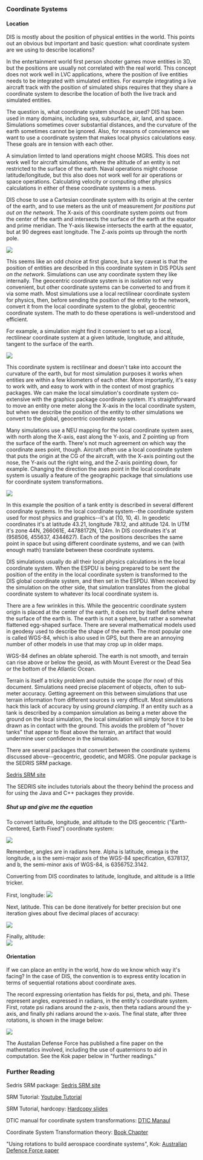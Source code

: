 ### Coordinate Systems

#### Location
DIS is mostly about the position of physical entities in the world. This points out an obvious but important and basic question: what coordinate system are we using to describe locations?

In the entertainment world first person shooter games move entities in 3D, but the positions are usually not correlated with the real world. This concept does not work well in LVC applications, where the position of live entities needs to be integrated with simulated entities. For example integrating a live aircraft track with the position of simulated ships requires that they share a coordinate system to describe the location of both the live track and simulated entities.

The question is, what coordinate system should be used? DIS has been used in many domains, including sea, subsurface, air, land, and space.  Simulations sometimes cover substantial distances, and the curvature of the earth sometimes cannot be ignored. Also, for reasons of convienence we want to use a coordinate system that makes local physics calculations easy. These goals are in tension with each other.

A simulation limted to land operations might choose MGRS. This does not work well for aircraft simulations, where the altitude of an entity is not restricted to the surface of the earth. Naval operations might choose latitude/longitude, but this also does not work well for air operations or space operations. Calculating velocity or computing other physics calculations in either of these coordinate systems is a mess.

DIS chose to use a Cartesian coordinate system with its origin at the center of the earth, and to use meters as the unit of measurement *for positions put out on the network*. The X-axis of this coordinate system points out from the center of the earth and intersects the surface of the earth at the equator and prime meridian. The Y-axis likewise intersects the earth at the equator, but at 90 degrees east longitude. The Z-axis points up through the north pole.

<img src="images/DISCoordinateSystem.jpg"/>

This seems like an odd choice at first glance, but a key caveat is that the position of entities are described in this coordinate system in DIS PDUs *sent on the network*. Simulations can use any coordinate system they like internally. The geocentric coordinate system is in isolation not very convenient, but other coordinate systems can be converted to and from it via some math. Most simulations use a local rectilinear coordinate system for physics, then, before sending the position of the entity to the network, convert it from the local coordinate system to the global, geocentric coordinate system. The math to do these operations is well-understood and efficient.

For example, a simulation might find it convenient to set up a local, rectilinear coordinate system at a given latitude, longitude, and altitude, tangent to the surface of the earth.

<img src="images/LocalCoordinateSystem.jpg"/>

This coordinate system is rectilinear and doesn't take into account the curvature of the earth, but for most simulation purposes it works when entities are within a few kilometers of each other. More importantly, it's easy to work with, and easy to work with in the context of most graphics packages. We can make the local simulation's coordinate system co-extensive with the graphics package coordinate system. It's straightforward to move an entity one meter along the X-axis in the local coordinate system, but when we describe the position of the entity to other simulations we convert to the global, geocentric coordinate system. 

Many simulations use a NEU mapping for the local coordinate  system axes, with north along the X-axis, east along the Y-axis, and Z pointing up from the surface of the earth. There's not much agreement on which way the coordinate axes point, though. Aircraft often use a local coordinate system that puts the origin at the CG of the aircraft, with the X-axis pointing out the nose, the Y-axis out the right wing, and the Z-axis pointing down, for example. Changing the direction the axes point in the local coordinate system is usually a feature of the geographic package that simulations use for coordinate system transformations.

<img src="images/CoordinateSystemTransformation.jpg"/>

In this example the position of a tank entity is described in several different coordinate systems. In the local coordinate system--the coordinate system used for most physics and graphics--it's at (10, 10, 4). In geodetic coordinates it's at latitude 43.21, longitude 78.12, and altitude 124. In UTM it's zone 44N, 266061E, 44788172N, 124m. In DIS coordinates it's at (958506, 455637, 4344627). Each of the positions describes the same point in space but using different coordinate systems, and we can (with enough math) translate between these coordinate systems.

DIS simulations usually do all their local physics calculations in the local coordinate system. When the ESPDU is being prepared to be sent the position of the entity in the local coordinate system is transformed to the DIS global coordinate system, and then set in the ESPDU. When received by the simulation on the other side, that simulation translates from the global coordinate system to whatever its local coordinate system is.

There are a few wrinkles in this. While the geocentric coordinate system origin is placed at the center of the earth, it does not by itself define where the surface of the earth is. The earth is not a sphere, but rather a somewhat flattened egg-shaped surface. There are several mathematical models used in geodesy used to describe the shape of the earth. The most popular one is called WGS-84, which is also used in GPS, but there are an annoying number of other models in use that may crop up in older maps. 

WGS-84 defines an oblate spheroid. The earth is not smooth, and terrain can rise above or below the geoid, as with Mount Everest or the Dead Sea or the bottom of the Atlantic Ocean.

Terrain is itself a tricky problem and outside the scope (for now) of this document. Simulations need precise placement of objects, often to sub-meter accuracy. Getting agreement on this between simulations that use terrain information from different sources is very difficult. Most simulations hack this lack of accuracy by using *ground clamping*. If an entity such as a tank is described by a companion simulation as being a meter above the ground on the local simulation, the local simulation will simply force it to be drawn as in contact with the ground. This avoids the problem of "hover tanks" that appear to float above the terrain, an artifact that would undermine user confidence in the simulation.

There are several packages that convert between the coordinate systems discussed above--geocentric, geodetic, and MGRS. One popular package is the SEDRIS SRM package. 

<a href="http://www.sedris.org/srm_desc.htm">Sedris SRM site</a>

The SEDRIS site includes tutorials about the theory behind the process and for using the Java and C++ packages they provide.

##### Shut up and give me the equation

To convert latitude, longitude, and altitude to the DIS geocentric ("Earth-Centered, Earth Fixed") coordinate system:

<img src="images/LatLonAltToECEF.jpg">

Remember, angles are in radians here. Alpha is latitude, omega is the longitude, a is the semi-major axis of the WGS-84 specification, 6378137, and b, the semi-minor axis of WGS-84, is 6356752.3142.

Converting from DIS coordinates to latitude, longitude, and altitude is a little tricker.

First, longitude:
<img src="images/LongitudeFromXYZ.jpg">

Next, latitude. This can be done iteratively for better precision but one iteration gives about five decimal places of accuracy:

<img src="images/LatitudeFromXYZ.jpg"/>

Finally, altitude:<br>
<img src="images/AltitudeFromXYZ.jpg"/>

#### Orientation
If we can place an entity in the world, how do we know which way it's facing? In the case of DIS, the convention is to express entity location in terms of sequential rotations about coordinate axes. 

The record expressing orientation has fields for psi, theta, and phi. These represent angles, expressed in radians, in the entity's coordinate system. First, rotate psi radians around the z-axis, then theta radians around the y-axis, and finally phi radians around the x-axis. The final state, after three rotations, is shown in the image below:

<img src="images/EulerAngles.jpg"/>

The Austalian Defense Force has published a fine paper on the mathemtatics involved, including the use of quaternions to aid in computation. See the Kok paper below in "further readings."

### Further Reading

Sedris SRM package: <a href="http://www.sedris.org/srm_desc.htm">Sedris SRM site</a><br>

SRM Tutorial: <a href="https://www.youtube.com/watch?v=mFFfO-NJMFI">Youtube Tutorial</a><br>

SRM Tutorial, hardcopy: <a href="http://www.sedris.org/stc/2000/tu/srm/tsld003.htm">Hardcopy slides</a><br>

DTIC manual for coordinate system transformations: <a href="http://www.dtic.mil/dtic/tr/fulltext/u2/a307127.pdf">DTIC Manaul</a><br>

Coordinate System Transformation theory: <a href="http://www.springer.com/cda/content/document/cda_downloaddocument/9780857296344-c2.pdf?SGWID=0-0-45-1143141-p174116371">Book Chapter</a>

"Using rotations to build aerospace coordinate systems", Kok: <a href="documents/UsingRotationsToBuildAerospaceCoordinateSystems.pdf">Australian Defence Force paper</a>
 